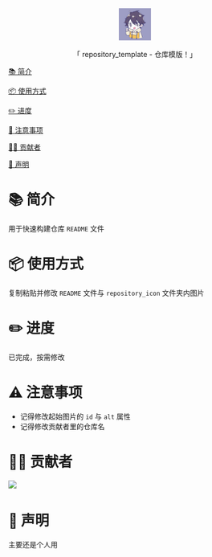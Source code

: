<div align="center">
  <img id="repository_template" width="64" alt="repository_template" src="repository_icon/icon.jpg">
  <p>「 repository_template - 仓库模版！」</p>
</div>

[📚 简介](#-简介)

[📦 使用方式](#-使用方式)

[✏️️ 进度](#-进度)

[📌 注意事项](#-注意事项)

[🧑‍💻 贡献者](#-贡献者)

[📣️ 声明](#-声明)

# 📚 简介

用于快速构建仓库 `README` 文件

# 📦 使用方式

复制粘贴并修改 `README` 文件与 `repository_icon` 文件夹内图片

# ✏️ 进度

已完成，按需修改

# ⚠️️ 注意事项

- 记得修改起始图片的 `id` 与 `alt` 属性
- 记得修改贡献者里的仓库名

# 🧑‍💻 贡献者

<a href="https://github.com/Cierra-Runis/repository_template/graphs/contributors">
  <img src="https://contrib.rocks/image?repo=Cierra-Runis/repository_template" />
</a>

# 📣️ 声明

主要还是个人用
